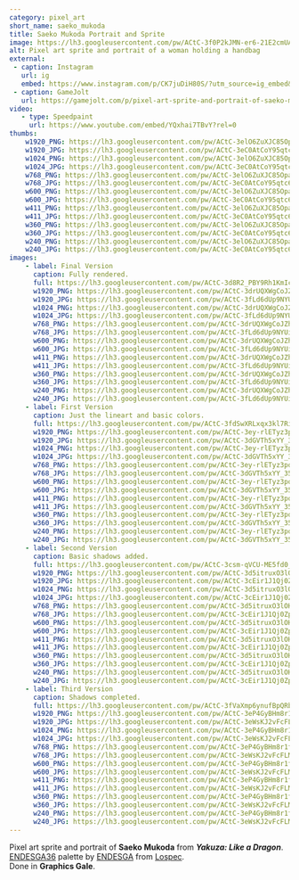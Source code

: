 ```yaml
---
category: pixel_art
short_name: saeko_mukoda
title: Saeko Mukoda Portrait and Sprite
image: https://lh3.googleusercontent.com/pw/ACtC-3f0P2kJMN-er6-21E2cmUANdCY0W-L37wF4H05huQiePd4RkqUnR9rmU4tZKUtfbS9Cq9mZ_lP9x4uSv239UdiKe_91Z-hNqzHalg_7RXTJDjtCpw4BRG-W64B4_PBJ6alc0nyNZ56at6YK3M-8dMwU=w1200-h630-no?authuser=0
alt: Pixel art sprite and portrait of a woman holding a handbag
external:
 - caption: Instagram
   url: ig
   embed: https://www.instagram.com/p/CK7juDiH80S/?utm_source=ig_embed&amp;utm_campaign=loading
 - caption: GameJolt
   url: https://gamejolt.com/p/pixel-art-sprite-and-portrait-of-saeko-mukoda-from-yakuza-like-a-d-aqjscxmr
video:
   - type: Speedpaint
     url: https://www.youtube.com/embed/YQxhai7TBvY?rel=0
thumbs:
    w1920_PNG: https://lh3.googleusercontent.com/pw/ACtC-3elO6ZuXJC85OpawOcQDXCvN3HlF-vP_C6qEU7MMhamqvCnSxmQF6sPFMd4i10h3JPV8DocWxFlBvVAuk_Dt9qOchmtZPJ7LPfjTcJMz4wCgMdoFi1NSByhWaXAm7SvKK5vPi9MehrPTqXuMQEI3ytd=w355
    w1920_JPG: https://lh3.googleusercontent.com/pw/ACtC-3eC0AtCoY95qtc6SmRqklwAKNsU74nQxfesmXg6bBoEpGzMbaGZNW2UURJt-8HPqUSzfvj9dmqg88F9ukKkQUVDmXsqrIEfPLPqV-NGtGaeImYkGmv5jOxI-ZqxZ2_ewGjFsZwkgR-q9eC9CCgY_K6t=w355
    w1024_PNG: https://lh3.googleusercontent.com/pw/ACtC-3elO6ZuXJC85OpawOcQDXCvN3HlF-vP_C6qEU7MMhamqvCnSxmQF6sPFMd4i10h3JPV8DocWxFlBvVAuk_Dt9qOchmtZPJ7LPfjTcJMz4wCgMdoFi1NSByhWaXAm7SvKK5vPi9MehrPTqXuMQEI3ytd=w284
    w1024_JPG: https://lh3.googleusercontent.com/pw/ACtC-3eC0AtCoY95qtc6SmRqklwAKNsU74nQxfesmXg6bBoEpGzMbaGZNW2UURJt-8HPqUSzfvj9dmqg88F9ukKkQUVDmXsqrIEfPLPqV-NGtGaeImYkGmv5jOxI-ZqxZ2_ewGjFsZwkgR-q9eC9CCgY_K6t=w284
    w768_PNG: https://lh3.googleusercontent.com/pw/ACtC-3elO6ZuXJC85OpawOcQDXCvN3HlF-vP_C6qEU7MMhamqvCnSxmQF6sPFMd4i10h3JPV8DocWxFlBvVAuk_Dt9qOchmtZPJ7LPfjTcJMz4wCgMdoFi1NSByhWaXAm7SvKK5vPi9MehrPTqXuMQEI3ytd=w213
    w768_JPG: https://lh3.googleusercontent.com/pw/ACtC-3eC0AtCoY95qtc6SmRqklwAKNsU74nQxfesmXg6bBoEpGzMbaGZNW2UURJt-8HPqUSzfvj9dmqg88F9ukKkQUVDmXsqrIEfPLPqV-NGtGaeImYkGmv5jOxI-ZqxZ2_ewGjFsZwkgR-q9eC9CCgY_K6t=w213
    w600_PNG: https://lh3.googleusercontent.com/pw/ACtC-3elO6ZuXJC85OpawOcQDXCvN3HlF-vP_C6qEU7MMhamqvCnSxmQF6sPFMd4i10h3JPV8DocWxFlBvVAuk_Dt9qOchmtZPJ7LPfjTcJMz4wCgMdoFi1NSByhWaXAm7SvKK5vPi9MehrPTqXuMQEI3ytd=w166
    w600_JPG: https://lh3.googleusercontent.com/pw/ACtC-3eC0AtCoY95qtc6SmRqklwAKNsU74nQxfesmXg6bBoEpGzMbaGZNW2UURJt-8HPqUSzfvj9dmqg88F9ukKkQUVDmXsqrIEfPLPqV-NGtGaeImYkGmv5jOxI-ZqxZ2_ewGjFsZwkgR-q9eC9CCgY_K6t=w166
    w411_PNG: https://lh3.googleusercontent.com/pw/ACtC-3elO6ZuXJC85OpawOcQDXCvN3HlF-vP_C6qEU7MMhamqvCnSxmQF6sPFMd4i10h3JPV8DocWxFlBvVAuk_Dt9qOchmtZPJ7LPfjTcJMz4wCgMdoFi1NSByhWaXAm7SvKK5vPi9MehrPTqXuMQEI3ytd=w114
    w411_JPG: https://lh3.googleusercontent.com/pw/ACtC-3eC0AtCoY95qtc6SmRqklwAKNsU74nQxfesmXg6bBoEpGzMbaGZNW2UURJt-8HPqUSzfvj9dmqg88F9ukKkQUVDmXsqrIEfPLPqV-NGtGaeImYkGmv5jOxI-ZqxZ2_ewGjFsZwkgR-q9eC9CCgY_K6t=w114
    w360_PNG: https://lh3.googleusercontent.com/pw/ACtC-3elO6ZuXJC85OpawOcQDXCvN3HlF-vP_C6qEU7MMhamqvCnSxmQF6sPFMd4i10h3JPV8DocWxFlBvVAuk_Dt9qOchmtZPJ7LPfjTcJMz4wCgMdoFi1NSByhWaXAm7SvKK5vPi9MehrPTqXuMQEI3ytd=w100
    w360_JPG: https://lh3.googleusercontent.com/pw/ACtC-3eC0AtCoY95qtc6SmRqklwAKNsU74nQxfesmXg6bBoEpGzMbaGZNW2UURJt-8HPqUSzfvj9dmqg88F9ukKkQUVDmXsqrIEfPLPqV-NGtGaeImYkGmv5jOxI-ZqxZ2_ewGjFsZwkgR-q9eC9CCgY_K6t=w100
    w240_PNG: https://lh3.googleusercontent.com/pw/ACtC-3elO6ZuXJC85OpawOcQDXCvN3HlF-vP_C6qEU7MMhamqvCnSxmQF6sPFMd4i10h3JPV8DocWxFlBvVAuk_Dt9qOchmtZPJ7LPfjTcJMz4wCgMdoFi1NSByhWaXAm7SvKK5vPi9MehrPTqXuMQEI3ytd=w66
    w240_JPG: https://lh3.googleusercontent.com/pw/ACtC-3eC0AtCoY95qtc6SmRqklwAKNsU74nQxfesmXg6bBoEpGzMbaGZNW2UURJt-8HPqUSzfvj9dmqg88F9ukKkQUVDmXsqrIEfPLPqV-NGtGaeImYkGmv5jOxI-ZqxZ2_ewGjFsZwkgR-q9eC9CCgY_K6t=w66
images:
    - label: Final Version
      caption: Fully rendered.
      full: https://lh3.googleusercontent.com/pw/ACtC-3d8R2_PBY9Rh1KmIcTn0vIW2I-YXxM_626YXsxcCM95VFKP68B3Sh_rDvE0nVubMhC5-sRYQPiWt2OqToADeKKDL90mNS7_bNAShGL5eNIhww-XrBut57RAqoipktrDy7Az6DhSGIq4E6rqTBwdvGPQ=w1080
      w1920_PNG: https://lh3.googleusercontent.com/pw/ACtC-3drUQXWgCoJZhfg7d4NS-A6u8LGvkvt3XhmQW1kjh9w7JtPTUlC1baz9QsJFP7FIbX6bdKRD1PKrD5LC4e30QK6PXvlJvhiifeJ-5va-W_wYaSirv4_WBRuUo15dH-7xU8Iv8SXv6PjEAp8IapkSRDz=w850
      w1920_JPG: https://lh3.googleusercontent.com/pw/ACtC-3fLd6dUp9NYUitcC-3COYK2RFl3dQ9YbFQ-EFGR-m5drsHW-0iZBIBdnreJUvG7FGAK_mIaYdsTAl8mLzGCbEXqYI_UrOZFHRO82sN9FPkgwi7i47NfeI_Dm2pQ-oHWb28_T4HMiugqE9rJluuDFTxt=w850
      w1024_PNG: https://lh3.googleusercontent.com/pw/ACtC-3drUQXWgCoJZhfg7d4NS-A6u8LGvkvt3XhmQW1kjh9w7JtPTUlC1baz9QsJFP7FIbX6bdKRD1PKrD5LC4e30QK6PXvlJvhiifeJ-5va-W_wYaSirv4_WBRuUo15dH-7xU8Iv8SXv6PjEAp8IapkSRDz=w711
      w1024_JPG: https://lh3.googleusercontent.com/pw/ACtC-3fLd6dUp9NYUitcC-3COYK2RFl3dQ9YbFQ-EFGR-m5drsHW-0iZBIBdnreJUvG7FGAK_mIaYdsTAl8mLzGCbEXqYI_UrOZFHRO82sN9FPkgwi7i47NfeI_Dm2pQ-oHWb28_T4HMiugqE9rJluuDFTxt=w711
      w768_PNG: https://lh3.googleusercontent.com/pw/ACtC-3drUQXWgCoJZhfg7d4NS-A6u8LGvkvt3XhmQW1kjh9w7JtPTUlC1baz9QsJFP7FIbX6bdKRD1PKrD5LC4e30QK6PXvlJvhiifeJ-5va-W_wYaSirv4_WBRuUo15dH-7xU8Iv8SXv6PjEAp8IapkSRDz=w533
      w768_JPG: https://lh3.googleusercontent.com/pw/ACtC-3fLd6dUp9NYUitcC-3COYK2RFl3dQ9YbFQ-EFGR-m5drsHW-0iZBIBdnreJUvG7FGAK_mIaYdsTAl8mLzGCbEXqYI_UrOZFHRO82sN9FPkgwi7i47NfeI_Dm2pQ-oHWb28_T4HMiugqE9rJluuDFTxt=w533
      w600_PNG: https://lh3.googleusercontent.com/pw/ACtC-3drUQXWgCoJZhfg7d4NS-A6u8LGvkvt3XhmQW1kjh9w7JtPTUlC1baz9QsJFP7FIbX6bdKRD1PKrD5LC4e30QK6PXvlJvhiifeJ-5va-W_wYaSirv4_WBRuUo15dH-7xU8Iv8SXv6PjEAp8IapkSRDz=w416
      w600_JPG: https://lh3.googleusercontent.com/pw/ACtC-3fLd6dUp9NYUitcC-3COYK2RFl3dQ9YbFQ-EFGR-m5drsHW-0iZBIBdnreJUvG7FGAK_mIaYdsTAl8mLzGCbEXqYI_UrOZFHRO82sN9FPkgwi7i47NfeI_Dm2pQ-oHWb28_T4HMiugqE9rJluuDFTxt=w416
      w411_PNG: https://lh3.googleusercontent.com/pw/ACtC-3drUQXWgCoJZhfg7d4NS-A6u8LGvkvt3XhmQW1kjh9w7JtPTUlC1baz9QsJFP7FIbX6bdKRD1PKrD5LC4e30QK6PXvlJvhiifeJ-5va-W_wYaSirv4_WBRuUo15dH-7xU8Iv8SXv6PjEAp8IapkSRDz=w285
      w411_JPG: https://lh3.googleusercontent.com/pw/ACtC-3fLd6dUp9NYUitcC-3COYK2RFl3dQ9YbFQ-EFGR-m5drsHW-0iZBIBdnreJUvG7FGAK_mIaYdsTAl8mLzGCbEXqYI_UrOZFHRO82sN9FPkgwi7i47NfeI_Dm2pQ-oHWb28_T4HMiugqE9rJluuDFTxt=w285
      w360_PNG: https://lh3.googleusercontent.com/pw/ACtC-3drUQXWgCoJZhfg7d4NS-A6u8LGvkvt3XhmQW1kjh9w7JtPTUlC1baz9QsJFP7FIbX6bdKRD1PKrD5LC4e30QK6PXvlJvhiifeJ-5va-W_wYaSirv4_WBRuUo15dH-7xU8Iv8SXv6PjEAp8IapkSRDz=w250
      w360_JPG: https://lh3.googleusercontent.com/pw/ACtC-3fLd6dUp9NYUitcC-3COYK2RFl3dQ9YbFQ-EFGR-m5drsHW-0iZBIBdnreJUvG7FGAK_mIaYdsTAl8mLzGCbEXqYI_UrOZFHRO82sN9FPkgwi7i47NfeI_Dm2pQ-oHWb28_T4HMiugqE9rJluuDFTxt=w250
      w240_PNG: https://lh3.googleusercontent.com/pw/ACtC-3drUQXWgCoJZhfg7d4NS-A6u8LGvkvt3XhmQW1kjh9w7JtPTUlC1baz9QsJFP7FIbX6bdKRD1PKrD5LC4e30QK6PXvlJvhiifeJ-5va-W_wYaSirv4_WBRuUo15dH-7xU8Iv8SXv6PjEAp8IapkSRDz=w166
      w240_JPG: https://lh3.googleusercontent.com/pw/ACtC-3fLd6dUp9NYUitcC-3COYK2RFl3dQ9YbFQ-EFGR-m5drsHW-0iZBIBdnreJUvG7FGAK_mIaYdsTAl8mLzGCbEXqYI_UrOZFHRO82sN9FPkgwi7i47NfeI_Dm2pQ-oHWb28_T4HMiugqE9rJluuDFTxt=w166
    - label: First Version
      caption: Just the lineart and basic colors.
      full: https://lh3.googleusercontent.com/pw/ACtC-3fdSwXRLxqx3kl7RisgmYhL1JHXsJwPM_IXKokiGWcD9iubRAjzW_Xjuwfr2J8krQ8TdpJ8JNvO0jKeSbvOfdUNhER5J7Q-DM3lXI4_-Eom5Nqn8ClBbaD0EtJ2jOYF3nreBDU38_-G1MD3010zpqm3=w1080
      w1920_PNG: https://lh3.googleusercontent.com/pw/ACtC-3ey-rlETyz3pqVuQaYkSShPSyi40enJzF-9f5MPVlJ91MmwkiYhtLZx3Qs5KfU4hYvZ36Y3DmeqmtB_G4uVzKA1Ax1M-9zuBibgsX0d_wF-fcM0Vze_7YiHJNZCN-8ahaoCcP41vkqBS3Awpmq7xdOZ=w850
      w1920_JPG: https://lh3.googleusercontent.com/pw/ACtC-3dGVTh5xYY_35juLGl5IhebFZO6pkB1Rq-a_l45k-ThuWkNaJ4LKGnJenPYg8fZUWwnQl1qu-wGRDqDL9Z94IiY0PSiAHI89okoTNDyuZIQJMgbnENgzjclTBbNzlHo6Bb4AKjbOPzbu9f8v-AE8v2u=w850
      w1024_PNG: https://lh3.googleusercontent.com/pw/ACtC-3ey-rlETyz3pqVuQaYkSShPSyi40enJzF-9f5MPVlJ91MmwkiYhtLZx3Qs5KfU4hYvZ36Y3DmeqmtB_G4uVzKA1Ax1M-9zuBibgsX0d_wF-fcM0Vze_7YiHJNZCN-8ahaoCcP41vkqBS3Awpmq7xdOZ=w711
      w1024_JPG: https://lh3.googleusercontent.com/pw/ACtC-3dGVTh5xYY_35juLGl5IhebFZO6pkB1Rq-a_l45k-ThuWkNaJ4LKGnJenPYg8fZUWwnQl1qu-wGRDqDL9Z94IiY0PSiAHI89okoTNDyuZIQJMgbnENgzjclTBbNzlHo6Bb4AKjbOPzbu9f8v-AE8v2u=w711
      w768_PNG: https://lh3.googleusercontent.com/pw/ACtC-3ey-rlETyz3pqVuQaYkSShPSyi40enJzF-9f5MPVlJ91MmwkiYhtLZx3Qs5KfU4hYvZ36Y3DmeqmtB_G4uVzKA1Ax1M-9zuBibgsX0d_wF-fcM0Vze_7YiHJNZCN-8ahaoCcP41vkqBS3Awpmq7xdOZ=w533
      w768_JPG: https://lh3.googleusercontent.com/pw/ACtC-3dGVTh5xYY_35juLGl5IhebFZO6pkB1Rq-a_l45k-ThuWkNaJ4LKGnJenPYg8fZUWwnQl1qu-wGRDqDL9Z94IiY0PSiAHI89okoTNDyuZIQJMgbnENgzjclTBbNzlHo6Bb4AKjbOPzbu9f8v-AE8v2u=w533
      w600_PNG: https://lh3.googleusercontent.com/pw/ACtC-3ey-rlETyz3pqVuQaYkSShPSyi40enJzF-9f5MPVlJ91MmwkiYhtLZx3Qs5KfU4hYvZ36Y3DmeqmtB_G4uVzKA1Ax1M-9zuBibgsX0d_wF-fcM0Vze_7YiHJNZCN-8ahaoCcP41vkqBS3Awpmq7xdOZ=w416
      w600_JPG: https://lh3.googleusercontent.com/pw/ACtC-3dGVTh5xYY_35juLGl5IhebFZO6pkB1Rq-a_l45k-ThuWkNaJ4LKGnJenPYg8fZUWwnQl1qu-wGRDqDL9Z94IiY0PSiAHI89okoTNDyuZIQJMgbnENgzjclTBbNzlHo6Bb4AKjbOPzbu9f8v-AE8v2u=w416
      w411_PNG: https://lh3.googleusercontent.com/pw/ACtC-3ey-rlETyz3pqVuQaYkSShPSyi40enJzF-9f5MPVlJ91MmwkiYhtLZx3Qs5KfU4hYvZ36Y3DmeqmtB_G4uVzKA1Ax1M-9zuBibgsX0d_wF-fcM0Vze_7YiHJNZCN-8ahaoCcP41vkqBS3Awpmq7xdOZ=w285
      w411_JPG: https://lh3.googleusercontent.com/pw/ACtC-3dGVTh5xYY_35juLGl5IhebFZO6pkB1Rq-a_l45k-ThuWkNaJ4LKGnJenPYg8fZUWwnQl1qu-wGRDqDL9Z94IiY0PSiAHI89okoTNDyuZIQJMgbnENgzjclTBbNzlHo6Bb4AKjbOPzbu9f8v-AE8v2u=w285
      w360_PNG: https://lh3.googleusercontent.com/pw/ACtC-3ey-rlETyz3pqVuQaYkSShPSyi40enJzF-9f5MPVlJ91MmwkiYhtLZx3Qs5KfU4hYvZ36Y3DmeqmtB_G4uVzKA1Ax1M-9zuBibgsX0d_wF-fcM0Vze_7YiHJNZCN-8ahaoCcP41vkqBS3Awpmq7xdOZ=w250
      w360_JPG: https://lh3.googleusercontent.com/pw/ACtC-3dGVTh5xYY_35juLGl5IhebFZO6pkB1Rq-a_l45k-ThuWkNaJ4LKGnJenPYg8fZUWwnQl1qu-wGRDqDL9Z94IiY0PSiAHI89okoTNDyuZIQJMgbnENgzjclTBbNzlHo6Bb4AKjbOPzbu9f8v-AE8v2u=w250
      w240_PNG: https://lh3.googleusercontent.com/pw/ACtC-3ey-rlETyz3pqVuQaYkSShPSyi40enJzF-9f5MPVlJ91MmwkiYhtLZx3Qs5KfU4hYvZ36Y3DmeqmtB_G4uVzKA1Ax1M-9zuBibgsX0d_wF-fcM0Vze_7YiHJNZCN-8ahaoCcP41vkqBS3Awpmq7xdOZ=w166
      w240_JPG: https://lh3.googleusercontent.com/pw/ACtC-3dGVTh5xYY_35juLGl5IhebFZO6pkB1Rq-a_l45k-ThuWkNaJ4LKGnJenPYg8fZUWwnQl1qu-wGRDqDL9Z94IiY0PSiAHI89okoTNDyuZIQJMgbnENgzjclTBbNzlHo6Bb4AKjbOPzbu9f8v-AE8v2u=w166
    - label: Second Version
      caption: Basic shadows added.
      full: https://lh3.googleusercontent.com/pw/ACtC-3csm-qVCU-ME5fd0_yo0CUgn61e0a53DTkkkyC_ATOxugDmjZtQk4PlpX-J5eq9fNlSqREyV9OewqLgNFbLaWfNO3oTJXdMXwARPYMchYwop4i8Asb2S1Mxs0YMDeEh4jxtt5IId3ZQ3HWBh57uUFuD=w1080
      w1920_PNG: https://lh3.googleusercontent.com/pw/ACtC-3d5itruxO3lOHkPidSRGM4XFc5JXP5kWxglhuHp1pS4d9BVRL4o2oa7y4WUI2tv4V0y4ZmExBslYEvhSA3QlRgEM4GJgiZvJA0AmpcIoOMTNy55BI-J0BhpzLoBNRp0WLLIxxgjCrtndLc-bUAzdfTa=w850
      w1920_JPG: https://lh3.googleusercontent.com/pw/ACtC-3cEir1J1Qj0ZpkQ6FBsXeQeOR-R6vRJ1QC-5OjwdJ2Dnco7hc_TYaZvTy3Tt_YoFJss502mWp6_X6Xyj0vWMZx4XffNYSyFyUCLJ5cyNgnlTHDgmcdSoOprLKZzDJEOCp3aWashHrzujMOi_TacX1rQ=w850
      w1024_PNG: https://lh3.googleusercontent.com/pw/ACtC-3d5itruxO3lOHkPidSRGM4XFc5JXP5kWxglhuHp1pS4d9BVRL4o2oa7y4WUI2tv4V0y4ZmExBslYEvhSA3QlRgEM4GJgiZvJA0AmpcIoOMTNy55BI-J0BhpzLoBNRp0WLLIxxgjCrtndLc-bUAzdfTa=w711
      w1024_JPG: https://lh3.googleusercontent.com/pw/ACtC-3cEir1J1Qj0ZpkQ6FBsXeQeOR-R6vRJ1QC-5OjwdJ2Dnco7hc_TYaZvTy3Tt_YoFJss502mWp6_X6Xyj0vWMZx4XffNYSyFyUCLJ5cyNgnlTHDgmcdSoOprLKZzDJEOCp3aWashHrzujMOi_TacX1rQ=w711
      w768_PNG: https://lh3.googleusercontent.com/pw/ACtC-3d5itruxO3lOHkPidSRGM4XFc5JXP5kWxglhuHp1pS4d9BVRL4o2oa7y4WUI2tv4V0y4ZmExBslYEvhSA3QlRgEM4GJgiZvJA0AmpcIoOMTNy55BI-J0BhpzLoBNRp0WLLIxxgjCrtndLc-bUAzdfTa=w533
      w768_JPG: https://lh3.googleusercontent.com/pw/ACtC-3cEir1J1Qj0ZpkQ6FBsXeQeOR-R6vRJ1QC-5OjwdJ2Dnco7hc_TYaZvTy3Tt_YoFJss502mWp6_X6Xyj0vWMZx4XffNYSyFyUCLJ5cyNgnlTHDgmcdSoOprLKZzDJEOCp3aWashHrzujMOi_TacX1rQ=w533
      w600_PNG: https://lh3.googleusercontent.com/pw/ACtC-3d5itruxO3lOHkPidSRGM4XFc5JXP5kWxglhuHp1pS4d9BVRL4o2oa7y4WUI2tv4V0y4ZmExBslYEvhSA3QlRgEM4GJgiZvJA0AmpcIoOMTNy55BI-J0BhpzLoBNRp0WLLIxxgjCrtndLc-bUAzdfTa=w416
      w600_JPG: https://lh3.googleusercontent.com/pw/ACtC-3cEir1J1Qj0ZpkQ6FBsXeQeOR-R6vRJ1QC-5OjwdJ2Dnco7hc_TYaZvTy3Tt_YoFJss502mWp6_X6Xyj0vWMZx4XffNYSyFyUCLJ5cyNgnlTHDgmcdSoOprLKZzDJEOCp3aWashHrzujMOi_TacX1rQ=w416
      w411_PNG: https://lh3.googleusercontent.com/pw/ACtC-3d5itruxO3lOHkPidSRGM4XFc5JXP5kWxglhuHp1pS4d9BVRL4o2oa7y4WUI2tv4V0y4ZmExBslYEvhSA3QlRgEM4GJgiZvJA0AmpcIoOMTNy55BI-J0BhpzLoBNRp0WLLIxxgjCrtndLc-bUAzdfTa=w285
      w411_JPG: https://lh3.googleusercontent.com/pw/ACtC-3cEir1J1Qj0ZpkQ6FBsXeQeOR-R6vRJ1QC-5OjwdJ2Dnco7hc_TYaZvTy3Tt_YoFJss502mWp6_X6Xyj0vWMZx4XffNYSyFyUCLJ5cyNgnlTHDgmcdSoOprLKZzDJEOCp3aWashHrzujMOi_TacX1rQ=w285
      w360_PNG: https://lh3.googleusercontent.com/pw/ACtC-3d5itruxO3lOHkPidSRGM4XFc5JXP5kWxglhuHp1pS4d9BVRL4o2oa7y4WUI2tv4V0y4ZmExBslYEvhSA3QlRgEM4GJgiZvJA0AmpcIoOMTNy55BI-J0BhpzLoBNRp0WLLIxxgjCrtndLc-bUAzdfTa=w250
      w360_JPG: https://lh3.googleusercontent.com/pw/ACtC-3cEir1J1Qj0ZpkQ6FBsXeQeOR-R6vRJ1QC-5OjwdJ2Dnco7hc_TYaZvTy3Tt_YoFJss502mWp6_X6Xyj0vWMZx4XffNYSyFyUCLJ5cyNgnlTHDgmcdSoOprLKZzDJEOCp3aWashHrzujMOi_TacX1rQ=w250
      w240_PNG: https://lh3.googleusercontent.com/pw/ACtC-3d5itruxO3lOHkPidSRGM4XFc5JXP5kWxglhuHp1pS4d9BVRL4o2oa7y4WUI2tv4V0y4ZmExBslYEvhSA3QlRgEM4GJgiZvJA0AmpcIoOMTNy55BI-J0BhpzLoBNRp0WLLIxxgjCrtndLc-bUAzdfTa=w166
      w240_JPG: https://lh3.googleusercontent.com/pw/ACtC-3cEir1J1Qj0ZpkQ6FBsXeQeOR-R6vRJ1QC-5OjwdJ2Dnco7hc_TYaZvTy3Tt_YoFJss502mWp6_X6Xyj0vWMZx4XffNYSyFyUCLJ5cyNgnlTHDgmcdSoOprLKZzDJEOCp3aWashHrzujMOi_TacX1rQ=w166
    - label: Third Version
      caption: Shadows completed.
      full: https://lh3.googleusercontent.com/pw/ACtC-3fVaXmp6ynufBpQRbe8IJ1Z2CN-lAOEvg036ZpYSIeDKx26yCI1iwLs-8ieceIg9KJGHa9oIdu45A129OOyGHGR2J1EBV43pY8Um_SFvkIzPtyrayEATvJeEhgIX3gQx5pLWUGKf-JFeqnbpDOZ07Bh=w1080
      w1920_PNG: https://lh3.googleusercontent.com/pw/ACtC-3eP4GyBHm8r1fa72-lA6G2BPmiILaGD6nXfc2wZFqAamT4d_DNEYM3Mp8kgWexDRoDqoRlAh90mav2jELUjhGjwBJKEt4CIml1o4D1QFtSLAgq1qjZBjlKbxxqMkIJQxnGX9wwQhrpHpNPJ8yqtSrxj=w850
      w1920_JPG: https://lh3.googleusercontent.com/pw/ACtC-3eWsKJ2vFcFLMy6WYTyIKQnGyz3CEcm0lzbb4cq8jgKaTk7ZPaSCPo21I1-HYQI-JCE1oks1tFhmS-9nyOC49TUapcLoJzkIlXIKtFYaFTW6oO25L_QVVnzfD3et5lGZGWNnOIXUWlHveb0R9iLHr18=w850
      w1024_PNG: https://lh3.googleusercontent.com/pw/ACtC-3eP4GyBHm8r1fa72-lA6G2BPmiILaGD6nXfc2wZFqAamT4d_DNEYM3Mp8kgWexDRoDqoRlAh90mav2jELUjhGjwBJKEt4CIml1o4D1QFtSLAgq1qjZBjlKbxxqMkIJQxnGX9wwQhrpHpNPJ8yqtSrxj=w711
      w1024_JPG: https://lh3.googleusercontent.com/pw/ACtC-3eWsKJ2vFcFLMy6WYTyIKQnGyz3CEcm0lzbb4cq8jgKaTk7ZPaSCPo21I1-HYQI-JCE1oks1tFhmS-9nyOC49TUapcLoJzkIlXIKtFYaFTW6oO25L_QVVnzfD3et5lGZGWNnOIXUWlHveb0R9iLHr18=w711
      w768_PNG: https://lh3.googleusercontent.com/pw/ACtC-3eP4GyBHm8r1fa72-lA6G2BPmiILaGD6nXfc2wZFqAamT4d_DNEYM3Mp8kgWexDRoDqoRlAh90mav2jELUjhGjwBJKEt4CIml1o4D1QFtSLAgq1qjZBjlKbxxqMkIJQxnGX9wwQhrpHpNPJ8yqtSrxj=w533
      w768_JPG: https://lh3.googleusercontent.com/pw/ACtC-3eWsKJ2vFcFLMy6WYTyIKQnGyz3CEcm0lzbb4cq8jgKaTk7ZPaSCPo21I1-HYQI-JCE1oks1tFhmS-9nyOC49TUapcLoJzkIlXIKtFYaFTW6oO25L_QVVnzfD3et5lGZGWNnOIXUWlHveb0R9iLHr18=w533
      w600_PNG: https://lh3.googleusercontent.com/pw/ACtC-3eP4GyBHm8r1fa72-lA6G2BPmiILaGD6nXfc2wZFqAamT4d_DNEYM3Mp8kgWexDRoDqoRlAh90mav2jELUjhGjwBJKEt4CIml1o4D1QFtSLAgq1qjZBjlKbxxqMkIJQxnGX9wwQhrpHpNPJ8yqtSrxj=w416
      w600_JPG: https://lh3.googleusercontent.com/pw/ACtC-3eWsKJ2vFcFLMy6WYTyIKQnGyz3CEcm0lzbb4cq8jgKaTk7ZPaSCPo21I1-HYQI-JCE1oks1tFhmS-9nyOC49TUapcLoJzkIlXIKtFYaFTW6oO25L_QVVnzfD3et5lGZGWNnOIXUWlHveb0R9iLHr18=w416
      w411_PNG: https://lh3.googleusercontent.com/pw/ACtC-3eP4GyBHm8r1fa72-lA6G2BPmiILaGD6nXfc2wZFqAamT4d_DNEYM3Mp8kgWexDRoDqoRlAh90mav2jELUjhGjwBJKEt4CIml1o4D1QFtSLAgq1qjZBjlKbxxqMkIJQxnGX9wwQhrpHpNPJ8yqtSrxj=w285
      w411_JPG: https://lh3.googleusercontent.com/pw/ACtC-3eWsKJ2vFcFLMy6WYTyIKQnGyz3CEcm0lzbb4cq8jgKaTk7ZPaSCPo21I1-HYQI-JCE1oks1tFhmS-9nyOC49TUapcLoJzkIlXIKtFYaFTW6oO25L_QVVnzfD3et5lGZGWNnOIXUWlHveb0R9iLHr18=w285
      w360_PNG: https://lh3.googleusercontent.com/pw/ACtC-3eP4GyBHm8r1fa72-lA6G2BPmiILaGD6nXfc2wZFqAamT4d_DNEYM3Mp8kgWexDRoDqoRlAh90mav2jELUjhGjwBJKEt4CIml1o4D1QFtSLAgq1qjZBjlKbxxqMkIJQxnGX9wwQhrpHpNPJ8yqtSrxj=w250
      w360_JPG: https://lh3.googleusercontent.com/pw/ACtC-3eWsKJ2vFcFLMy6WYTyIKQnGyz3CEcm0lzbb4cq8jgKaTk7ZPaSCPo21I1-HYQI-JCE1oks1tFhmS-9nyOC49TUapcLoJzkIlXIKtFYaFTW6oO25L_QVVnzfD3et5lGZGWNnOIXUWlHveb0R9iLHr18=w250
      w240_PNG: https://lh3.googleusercontent.com/pw/ACtC-3eP4GyBHm8r1fa72-lA6G2BPmiILaGD6nXfc2wZFqAamT4d_DNEYM3Mp8kgWexDRoDqoRlAh90mav2jELUjhGjwBJKEt4CIml1o4D1QFtSLAgq1qjZBjlKbxxqMkIJQxnGX9wwQhrpHpNPJ8yqtSrxj=w166
      w240_JPG: https://lh3.googleusercontent.com/pw/ACtC-3eWsKJ2vFcFLMy6WYTyIKQnGyz3CEcm0lzbb4cq8jgKaTk7ZPaSCPo21I1-HYQI-JCE1oks1tFhmS-9nyOC49TUapcLoJzkIlXIKtFYaFTW6oO25L_QVVnzfD3et5lGZGWNnOIXUWlHveb0R9iLHr18=w166
---
```


Pixel art sprite and portrait of **Saeko Mukoda** from ***Yakuza: Like a Dragon***.  
[ENDESGA36](https://lospec.com/palette-list/endesga-36) palette by [ENDESGA](https://lospec.com/endesga) from [Lospec](https://lospec.com/).  
Done in **Graphics Gale**.
